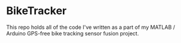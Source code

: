 # BikeTracker
This repo holds all of the code I've written as a part of my MATLAB / Arduino GPS-free bike tracking sensor fusion project. 
